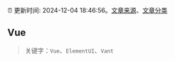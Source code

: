 :alarm_clock: 更新时间: 2024-12-04 18:46:56。[文章来源](/README.md)、[文章分类](/TAGS.md)

## Vue


> 关键字：`Vue`、`ElementUI`、`Vant`



